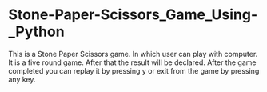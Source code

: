 # Stone-Paper-Scissors_Game_Using-_Python
This is a Stone Paper Scissors game. In which user can play with computer. It is a five round game. After that the result will be declared. After the game completed you can replay it by pressing y  or exit from the game by pressing any key.
